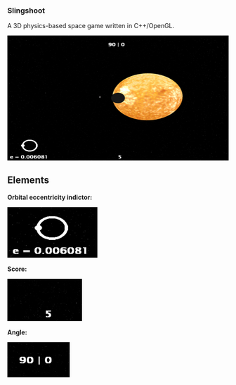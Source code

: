 ### Slingshoot
A 3D physics-based space game written in C++/OpenGL.

![](ss.jpg)

## Elements
**Orbital eccentricity indictor:**  
  
![](ss_1.jpg)
  
**Score:**  
  
![](ss_2.jpg)
  
**Angle:**  
  
![](ss_3.jpg)
